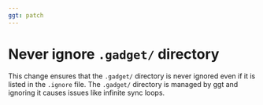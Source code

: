 ```yaml
---
ggt: patch
---
```


# Never ignore `.gadget/` directory

This change ensures that the `.gadget/` directory is never ignored even if it is listed in the `.ignore` file. The `.gadget/` directory is managed by ggt and ignoring it causes issues like infinite sync loops.
